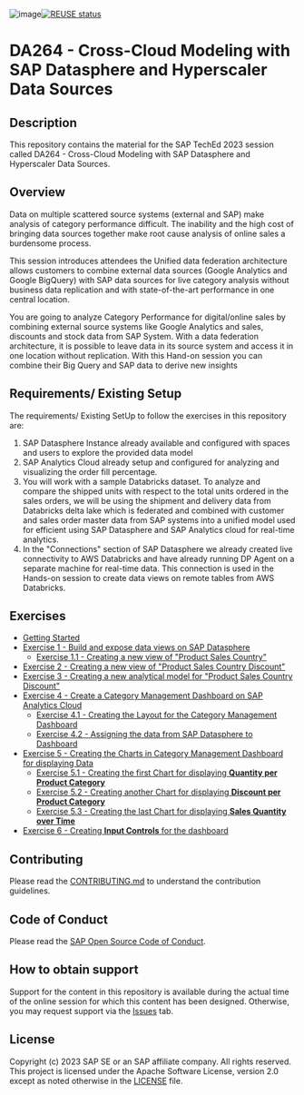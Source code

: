 ![image](https://github.com/SAP-samples/teched2023-DA264/assets/64686397/1473c7f5-4774-4109-9c8e-edfe8112f374)[![REUSE status](https://api.reuse.software/badge/github.com/SAP-samples/teched2023-DA264)](https://api.reuse.software/info/github.com/SAP-samples/teched2023-DA264)

# DA264 - Cross-Cloud Modeling with SAP Datasphere and Hyperscaler Data Sources

## Description

This repository contains the material for the SAP TechEd 2023 session called DA264 - Cross-Cloud Modeling with SAP Datasphere and Hyperscaler Data Sources. 

## Overview

Data on multiple scattered source systems (external and SAP) make analysis of category performance difficult. The inability and the high cost of bringing data sources together make root cause analysis of online sales a burdensome process.

This session introduces attendees the Unified data federation architecture allows customers to combine external data sources (Google Analytics and Google BigQuery) with SAP data sources for live category analysis without business data replication and with state-of-the-art performance in one central location.

You are going to analyze Category Performance for digital/online sales by combining external source systems like Google Analytics and sales, discounts and stock data from SAP System.
With a data federation architecture, it is possible to leave data in its source system and access it in one location without replication. With this Hand-on session you can combine their Big Query and SAP data to derive new insights 

## Requirements/ Existing Setup

The requirements/ Existing SetUp to follow the exercises in this repository are:

1) SAP Datasphere Instance already available and configured with spaces and users to explore the provided data model
2) SAP Analytics Cloud already setup and configured for analyzing and visualizing the order fill percentage.
3) You will work with a sample Databricks dataset. To analyze and compare the shipped units with respect to the total units ordered in the sales orders, we will be using the shipment and delivery data from Databricks delta lake which is federated and combined with customer and sales order master data from SAP systems into a unified model used for efficient using SAP Datasphere and SAP Analytics cloud for real-time analytics. 
4) In the "Connections" section of SAP Datasphere we already created live connectivity to AWS Databricks and have already running DP Agent on a separate machine for real-time data. This connection is used in the Hands-on session to create data views on remote tables from AWS Databricks.

## Exercises

- [Getting Started](exercises/ex0/)
- [Exercise 1 - Build and expose data views on SAP Datasphere](exercises/ex1/)
    - [Exercise 1.1 - Creating a new view of "Product Sales Country"](exercises/ex1#exercise-1--creating-a-new-view-of-product-sales-country)
- [Exercise 2 - Creating a new view of "Product Sales Country Discount"](exercises/ex2/)
- [Exercise 3 - Creating a new analytical model for "Product Sales Country Discount"](exercises/ex3/)
- [Exercise 4 - Create a Category Management Dashboard on SAP Analytics Cloud](exercises/ex4/)
    - [Exercise 4.1 - Creating the Layout for the Category Management Dashboard](exercises/ex4#exercise-41-creating-the-layout-for-the-category-management-dashboard)
    - [Exercise 4.2 - Assigning the data from SAP Datasphere to Dashboard](exercises/ex4#exercise-42-assigning-the-data-from-sap-datasphere-to-dashboard)
- [Exercise 5 - Creating the Charts in Category Management Dashboard for displaying Data](exercises/ex5/)
    - [Exercise 5.1 - Creating the first Chart for displaying **Quantity per Product Category**](exercises/ex4#exercise-51-creating-the-first-chart-for-displaying-quantity-per-product-category)
    - [Exercise 5.2 - Creating another Chart for displaying **Discount per Product Category**](exercises/ex5#exercise-52-creating-another-chart-for-displaying-discount-per-product-category)
    - [Exercise 5.3 - Creating the last Chart for displaying **Sales Quantity over Time** ](exercises/ex5#exercise-53-creating-the-last-chart-for-displaying-sales-quantity-over-time)
- [Exercise 6 - Creating **Input Controls** for the dashboard](exercises/ex6/)

## Contributing
Please read the [CONTRIBUTING.md](./CONTRIBUTING.md) to understand the contribution guidelines.

## Code of Conduct
Please read the [SAP Open Source Code of Conduct](https://github.com/SAP-samples/.github/blob/main/CODE_OF_CONDUCT.md).

## How to obtain support
Support for the content in this repository is available during the actual time of the online session for which this content has been designed. Otherwise, you may request support via the [Issues](../../issues) tab.

## License
Copyright (c) 2023 SAP SE or an SAP affiliate company. All rights reserved. This project is licensed under the Apache Software License, version 2.0 except as noted otherwise in the [LICENSE](LICENSES/Apache-2.0.txt) file.
